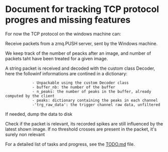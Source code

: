 # Document for tracking TCP protocol progres and missing features

For now the TCP protocol on the windows machine can: 

Receive packets from a zmq.PUSH server, sent by the Windows machine.

We keep track of the number of peacks after an image, and number of packets taht have been treated for a given image.

A string packet is received and decoded with the custom class Decoder, here the followinf informations are contined in a dictionary:

```{'buffer_nb': 10, 'n_peaks': 0,'peaks': {'ch_nb from 0 to 255': np.array(shape=n of peaks in buffer with 'timestamp') } }'}}
            - Unpackable using the custom Decoder class
            - buffer_nb: the number of the buffer
            - n_peaks: the number of peaks in the buffer, already computed by the client
            - peaks: dictionary containing the peaks in each channel
            -'trg_raw_data': the trigger channel raw data, unfiltered
```

If needed, dump the data to disk

Check if the packet is relevant, its recorded spikes are still influenced by the latest shown image.
    If no threshold crosses are present in the packet, it's surely non relevant



For a detailed list of tasks and progress, see the [TODO.md](../TODO.md) file.